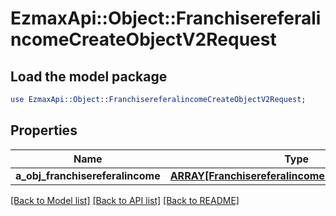 # EzmaxApi::Object::FranchisereferalincomeCreateObjectV2Request

## Load the model package
```perl
use EzmaxApi::Object::FranchisereferalincomeCreateObjectV2Request;
```

## Properties
Name | Type | Description | Notes
------------ | ------------- | ------------- | -------------
**a_obj_franchisereferalincome** | [**ARRAY[FranchisereferalincomeRequestCompound]**](FranchisereferalincomeRequestCompound.md) |  | 

[[Back to Model list]](../README.md#documentation-for-models) [[Back to API list]](../README.md#documentation-for-api-endpoints) [[Back to README]](../README.md)



